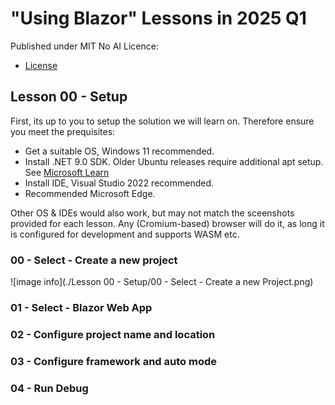 # "Using Blazor" Lessons in 2025 Q1

Published under MIT No AI Licence:

- [License](LICENSE.md)

## Lesson 00 - Setup

First, its up to you to setup the solution we will learn on. Therefore ensure you meet the prequisites:

- Get a suitable OS, Windows 11 recommended.
- Install .NET 9.0 SDK. Older Ubuntu releases require additional apt setup. See [Microsoft Learn](https://learn.microsoft.com/en-us/dotnet/core/install/linux-ubuntu-install?tabs=dotnet9&pivots=os-linux-ubuntu-2204)
- Install IDE, Visual Studio 2022 recommended.
- Recommended Microsoft Edge.

Other OS & IDEs would also work, but may not match the sceenshots provided for each lesson.
Any (Cromium-based) browser will do it, as long it is configured for development and supports WASM etc.

### 00 - Select - Create a new project

![image info](./Lesson 00 - Setup/00 - Select - Create a new Project.png)

### 01 - Select - Blazor Web App

### 02 - Configure project name and location

### 03 - Configure framework and auto mode

### 04 - Run Debug

